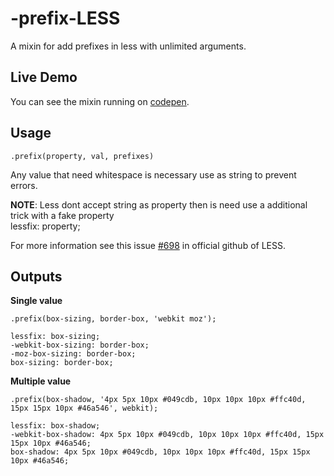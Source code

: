 # -prefix-LESS
A mixin for add prefixes in less with unlimited arguments.

## Live Demo
You can see the mixin running on <a href="http://codepen.io/ivanbanov/pen/tHlfh" target="_blank">codepen</a>.

## Usage
```
.prefix(property, val, prefixes)
```

Any value that need whitespace is necessary use as string to prevent errors.

__NOTE__: Less dont accept string as property then is need use a additional trick with a fake property
<br />
lessfix: property;

For more information see this issue <a href="http://codepen.io/ivanbanov/pen/tHlfh" target="_blank">#698</a> in official github of LESS.

## Outputs
__Single value__
```
.prefix(box-sizing, border-box, 'webkit moz');

lessfix: box-sizing;
-webkit-box-sizing: border-box;
-moz-box-sizing: border-box;
box-sizing: border-box;
```

__Multiple value__
```
.prefix(box-shadow, '4px 5px 10px #049cdb, 10px 10px 10px #ffc40d, 15px 15px 10px #46a546', webkit);

lessfix: box-shadow;
-webkit-box-shadow: 4px 5px 10px #049cdb, 10px 10px 10px #ffc40d, 15px 15px 10px #46a546;
box-shadow: 4px 5px 10px #049cdb, 10px 10px 10px #ffc40d, 15px 15px 10px #46a546;
```
